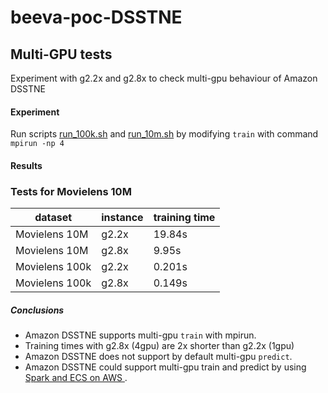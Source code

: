 # beeva-poc-DSSTNE

## Multi-GPU tests

Experiment with g2.2x and g2.8x to check multi-gpu behaviour of Amazon DSSTNE

#### Experiment
Run scripts [run_100k.sh](run_100k.sh) and [run_10m.sh](run_10m.sh)
by modifying `train` with command `mpirun -np 4`



#### Results

### Tests for Movielens 10M

| dataset | instance | training time 
| ---- | ---- | ---- 
| Movielens 10M | g2.2x | 19.84s 
| Movielens 10M | g2.8x | 9.95s 
| Movielens 100k | g2.2x | 0.201s
| Movielens 100k | g2.8x | 0.149s 


##### Conclusions

- Amazon DSSTNE supports multi-gpu `train` with mpirun. 
- Training times with g2.8x (4gpu) are 2x shorter than g2.2x (1gpu)
- Amazon DSSTNE does not support by default multi-gpu `predict`.
- Amazon DSSTNE could support multi-gpu train and predict by using [Spark and ECS on AWS ](https://aws.amazon.com/es/blogs/big-data/generating-recommendations-at-amazon-scale-with-apache-spark-and-amazon-dsstne/).

